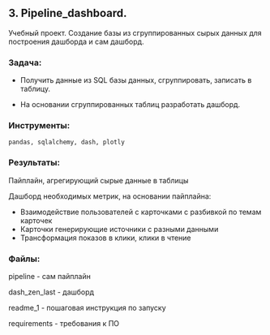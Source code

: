 ﻿## 3. Pipeline_dashboard.
Учебный проект. Создание базы из сгруппированных сырых данных для построения дашборда и сам дашборд.



### Задача:

- Получить данные из SQL базы данных, сгруппировать, записать в таблицу. 

- На основании сгруппированных таблиц разработать дашборд.

### Инструменты:

`pandas, sqlalchemy, dash, plotly`

### Результаты:

Пайплайн, агрегирующий сырые данные в таблицы

Дашборд необходимых метрик, на основании пайплайна:
  * Взаимодействие пользователей с карточками с разбивкой по темам карточек
  * Карточки генерирующие источники с разными данными
  * Трансформация показов в клики, клики в чтение

### Файлы:

pipeline - сам пайплайн

dash_zen_last - дашборд

readme_1 - пошаговая инструкция по запуску

requirements - требования к ПО
